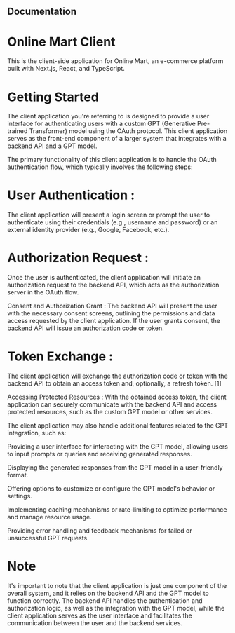 
## Documentation

# Online Mart Client
This is the client-side application for Online Mart, an e-commerce platform built with Next.js, React, and TypeScript.

# Getting Started
The client application you're referring to is designed to provide a user interface for authenticating users with a custom GPT (Generative Pre-trained Transformer) model using the OAuth protocol. This client application serves as the front-end component of a larger system that integrates with a backend API and a GPT model.

The primary functionality of this client application is to handle the OAuth authentication flow, which typically involves the following steps:

# User Authentication : 
The client application will present a login screen or prompt the user to authenticate using their credentials (e.g., username and password) or an external identity provider (e.g., Google, Facebook, etc.).

# Authorization Request : 
Once the user is authenticated, the client application will initiate an authorization request to the backend API, which acts as the authorization server in the OAuth flow.

Consent and Authorization Grant : The backend API will present the user with the necessary consent screens, outlining the permissions and data access requested by the client application. If the user grants consent, the backend API will issue an authorization code or token.

# Token Exchange : 
The client application will exchange the authorization code or token with the backend API to obtain an access token and, optionally, a refresh token. [1]

Accessing Protected Resources : With the obtained access token, the client application can securely communicate with the backend API and access protected resources, such as the custom GPT model or other services.

The client application may also handle additional features related to the GPT integration, such as:

Providing a user interface for interacting with the GPT model, allowing users to input prompts or queries and receiving generated responses.

Displaying the generated responses from the GPT model in a user-friendly format.

Offering options to customize or configure the GPT model's behavior or settings.

Implementing caching mechanisms or rate-limiting to optimize performance and manage resource usage.

Providing error handling and feedback mechanisms for failed or unsuccessful GPT requests.

# Note

It's important to note that the client application is just one component of the overall system, and it relies on the backend API and the GPT model to function correctly. The backend API handles the authentication and authorization logic, as well as the integration with the GPT model, while the client application serves as the user interface and facilitates the communication between the user and the backend services.
